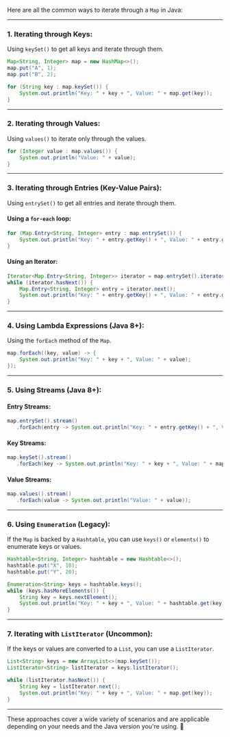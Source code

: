  Here are all the common ways to iterate through a `Map` in Java:

---

### **1. Iterating through Keys:**
Using `keySet()` to get all keys and iterate through them.

```java
Map<String, Integer> map = new HashMap<>();
map.put("A", 1);
map.put("B", 2);

for (String key : map.keySet()) {
    System.out.println("Key: " + key + ", Value: " + map.get(key));
}
```

---

### **2. Iterating through Values:**
Using `values()` to iterate only through the values.

```java
for (Integer value : map.values()) {
    System.out.println("Value: " + value);
}
```

---

### **3. Iterating through Entries (Key-Value Pairs):**
Using `entrySet()` to get all entries and iterate through them.

#### **Using a `for-each` loop:**
```java
for (Map.Entry<String, Integer> entry : map.entrySet()) {
    System.out.println("Key: " + entry.getKey() + ", Value: " + entry.getValue());
}
```

#### **Using an Iterator:**
```java
Iterator<Map.Entry<String, Integer>> iterator = map.entrySet().iterator();
while (iterator.hasNext()) {
    Map.Entry<String, Integer> entry = iterator.next();
    System.out.println("Key: " + entry.getKey() + ", Value: " + entry.getValue());
}
```

---

### **4. Using Lambda Expressions (Java 8+):**
Using the `forEach` method of the `Map`.

```java
map.forEach((key, value) -> {
    System.out.println("Key: " + key + ", Value: " + value);
});
```

---

### **5. Using Streams (Java 8+):**
#### **Entry Streams:**
```java
map.entrySet().stream()
   .forEach(entry -> System.out.println("Key: " + entry.getKey() + ", Value: " + entry.getValue()));
```

#### **Key Streams:**
```java
map.keySet().stream()
   .forEach(key -> System.out.println("Key: " + key + ", Value: " + map.get(key)));
```

#### **Value Streams:**
```java
map.values().stream()
   .forEach(value -> System.out.println("Value: " + value));
```

---

### **6. Using `Enumeration` (Legacy):**
If the `Map` is backed by a `Hashtable`, you can use `keys()` or `elements()` to enumerate keys or values.

```java
Hashtable<String, Integer> hashtable = new Hashtable<>();
hashtable.put("X", 10);
hashtable.put("Y", 20);

Enumeration<String> keys = hashtable.keys();
while (keys.hasMoreElements()) {
    String key = keys.nextElement();
    System.out.println("Key: " + key + ", Value: " + hashtable.get(key));
}
```

---

### **7. Iterating with `ListIterator` (Uncommon):**
If the keys or values are converted to a `List`, you can use a `ListIterator`.

```java
List<String> keys = new ArrayList<>(map.keySet());
ListIterator<String> listIterator = keys.listIterator();

while (listIterator.hasNext()) {
    String key = listIterator.next();
    System.out.println("Key: " + key + ", Value: " + map.get(key));
}
```

---

These approaches cover a wide variety of scenarios and are applicable depending on your needs and the Java version you're using. 🚀
